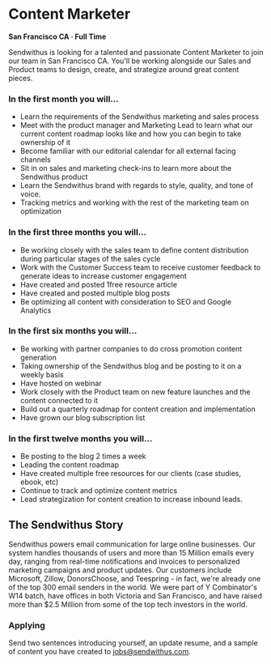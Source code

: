 Content Marketer
===

__San Francisco CA &middot; Full Time__

Sendwithus is looking for a talented and passionate Content Marketer to join our team in San Francisco CA. You'll be working alongside our Sales and Product teams to design, create, and strategize around great content pieces.
<!-- more -->

### In the first month you will…
* Learn the requirements of the Sendwithus marketing and sales process 
* Meet with the product manager and Marketing Lead to learn what our current content roadmap looks like and how you can begin to take ownership of it
* Become familiar with our editorial calendar for all external facing channels 
* Sit in on sales and marketing check-ins to learn more about the Sendwithus product
* Learn the Sendwithus brand with regards to style, quality, and tone of voice.
* Tracking metrics and working with the rest of the marketing team on optimization

### In the first three months you will…
* Be working closely with the sales team to define content distribution during particular stages of the sales cycle
* Work with the Customer Success team to receive customer feedback to generate ideas to increase customer engagement
* Have created and posted 1free resource article
* Have created and posted multiple blog posts
* Be optimizing all content with consideration to SEO and Google Analytics

### In the first six months you will...
* Be working with partner companies to do cross promotion content generation
* Taking ownership of the Sendwithus blog and be posting to it on a weekly basis
* Have hosted on webinar
* Work closely with the Product team on new feature launches and the content connected to it
* Build out a quarterly roadmap for content creation and implementation
* Have grown our blog subscription list 

### In the first twelve months you will…
* Be posting to the blog 2 times a week
* Leading the content roadmap
* Have created multiple free resources for our clients (case studies, ebook, etc)
* Continue to track and optimize content metrics
* Lead strategization for content creation to increase inbound leads. 

## The Sendwithus Story
Sendwithus powers email communication for large online businesses. Our system handles thousands of users and more than 15 Million emails every day, ranging from real-time notifications and invoices to personalized marketing campaigns and product updates. Our customers include Microsoft, Zillow, DonorsChoose, and Teespring - in fact, we're already one of the top 300 email senders in the world. We were part of Y Combinator's W14 batch, have offices in both Victoria and San Francisco, and have raised more than $2.5 Million from some of the top tech investors in the world.

### Applying
Send two sentences introducing yourself, an update resume, and a sample of content you have created to [jobs@sendwithus.com](mailto:jobs@sendwithus.com).
